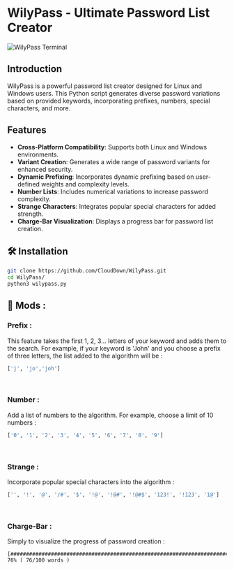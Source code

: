 # WilyPass - Ultimate Password List Creator

![WilyPass Terminal](https://i.imgur.com/RnzQ2PI.png)

## Introduction

WilyPass is a powerful password list creator designed for Linux and Windows users. This Python script generates diverse password variations based on provided keywords, incorporating prefixes, numbers, special characters, and more.

## Features

- **Cross-Platform Compatibility**: Supports both Linux and Windows environments.
- **Variant Creation**: Generates a wide range of password variants for enhanced security.
- **Dynamic Prefixing**: Incorporates dynamic prefixing based on user-defined weights and complexity levels.
- **Number Lists**: Includes numerical variations to increase password complexity.
- **Strange Characters**: Integrates popular special characters for added strength.
- **Charge-Bar Visualization**: Displays a progress bar for password list creation.

## 🛠️ Installation

```bash
git clone https://github.com/CloudDown/WilyPass.git
cd WilyPass/
python3 wilypass.py
```

## 🍕 Mods :

### Prefix :
This feature takes the first 1, 2, 3... letters of your keyword and adds them to the search. For example, if your keyword is 'John' and you choose a prefix of three letters, the list added to the algorithm will be :
```python
['j', 'jo','joh']
```
‎
### Number :
Add a list of numbers to the algorithm. For example, choose a limit of 10 numbers :
```python
['0', '1', '2', '3', '4', '5', '6', '7', '8', '9']
```
‎
### Strange :
Incorporate popular special characters into the algorithm :
```python
['', '!', '@', '/#', '$', '!@', '!@#', '!@#$', '123!', '!123', '1@']
```
‎
### Charge-Bar :
Simply to visualize the progress of password creation :
```
[############################################################################........................] 76% ( 76/100 words )
```

